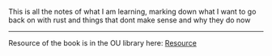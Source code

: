 This is all the notes of what I am learning, marking down what I want to go back on with rust and things that dont make sense and why they do now
___
Resource of the book is in the OU library here: [Resource](https://library-search.open.ac.uk/discovery/search?query=any,contains,The%20rust%20programming%20language&tab=Everything&search_scope=MyInst_and_CI&vid=44OPN_INST:VU1&offset=0)

